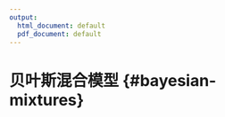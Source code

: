 ```yaml
---
output:
  html_document: default
  pdf_document: default
---
```


# 贝叶斯混合模型 {#bayesian-mixtures}



